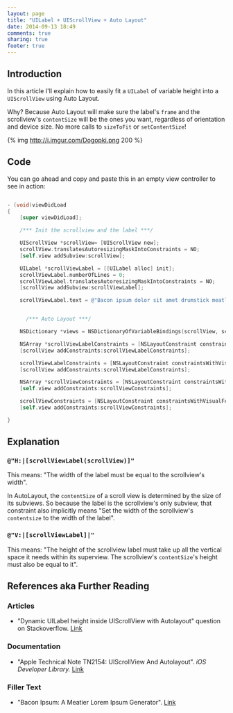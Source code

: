 ```yaml
---
layout: page
title: "UILabel + UIScrollView + Auto Layout"
date: 2014-09-13 18:49
comments: true
sharing: true
footer: true
---
```


## Introduction
In this article I'll explain how to easily fit a `UILabel` of variable height into a `UIScrollView` using Auto Layout. 

Why? Because Auto Layout will make sure the label's `frame` and the scrollview's `contentSize` will be the ones you want, regardless of orientation and device size. No more calls to `sizeToFit` or `setContentSize`! 

{% img http://i.imgur.com/Dogopki.png 200 %}

## Code

You can go ahead and copy and paste this in an empty view controller to see in action:

```objective-c

- (void)viewDidLoad
{
    [super viewDidLoad];

    /*** Init the scrollview and the label ***/

    UIScrollView *scrollView= [UIScrollView new];
    scrollView.translatesAutoresizingMaskIntoConstraints = NO;
    [self.view addSubview:scrollView];

    UILabel *scrollViewLabel = [[UILabel alloc] init];
    scrollViewLabel.numberOfLines = 0;
    scrollViewLabel.translatesAutoresizingMaskIntoConstraints = NO;
    [scrollView addSubview:scrollViewLabel];

    scrollViewLabel.text = @"Bacon ipsum dolor sit amet drumstick meatloaf filet mignon ham t-bone andouille meatball venison cow capicola jerky shankle shoulder ground round. Shank filet mignon pork chop ham hock, short ribs jerky prosciutto tongue porchetta. Biltong kevin strip steak tail jowl jerky boudin drumstick pastrami bresaola. Sirloin tail shoulder salami, hamburger beef doner turducken chuck boudin kielbasa sausage pork loin. Ball tip leberkas fatback, pork chop tail ham ribeye. Bresaola pancetta jerky beef kielbasa frankfurter, corned beef filet mignon ribeye tongue porchetta. Prosciutto short loin sirloin doner brisket jerky swine sausage bresaola chuck. Meatloaf pork chop ribeye bacon jerky turducken, andouille pork belly beef ribs ham hock leberkas. Andouille tri-tip capicola beef t-bone shank tenderloin turducken ball tip salami pork belly shankle. Kielbasa pastrami brisket, kevin spare ribs swine tail beef jerky venison filet mignon. Kevin leberkas ball tip, brisket bresaola chuck meatloaf beef doner drumstick hamburger capicola chicken. Tri-tip biltong drumstick pork prosciutto strip steak pastrami brisket shank hamburger flank tail cow. Pastrami beef ribs ribeye boudin spare ribs pork loin. Meatloaf tail pork belly strip steak doner. T-bone meatball pastrami, pork strip steak salami tail beef boudin leberkas. Venison t-bone fatback, pig brisket pork loin landjaeger turkey tri-tip biltong. Drumstick tri-tip hamburger boudin meatball pork pork chop short ribs chuck doner t-bone bacon frankfurter porchetta beef. Turkey cow meatball andouille pancetta, flank strip steak ham hock. Frankfurter corned beef rump turducken brisket, jerky short loin flank tri-tip ball tip ham hock swine spare ribs.";


	  /*** Auto Layout ***/

    NSDictionary *views = NSDictionaryOfVariableBindings(scrollView, scrollViewLabel);

    NSArray *scrollViewLabelConstraints = [NSLayoutConstraint constraintsWithVisualFormat:@"H:|[scrollViewLabel(scrollView)]" options:0 metrics:nil views:views];
    [scrollView addConstraints:scrollViewLabelConstraints];

    scrollViewLabelConstraints = [NSLayoutConstraint constraintsWithVisualFormat:@"V:|[scrollViewLabel]|" options:0 metrics:nil views:views];
    [scrollView addConstraints:scrollViewLabelConstraints];

    NSArray *scrollViewConstraints = [NSLayoutConstraint constraintsWithVisualFormat:@"H:|-[scrollView]-|" options:0 metrics:nil views:views];
    [self.view addConstraints:scrollViewConstraints];

    scrollViewConstraints = [NSLayoutConstraint constraintsWithVisualFormat:@"V:|-[scrollView]-|" options:0 metrics:nil views:views];
    [self.view addConstraints:scrollViewConstraints];

}

```

## Explanation

### `@"H:|[scrollViewLabel(scrollView)]"`

This means: "The width of the label must be equal to the scrollview's width". 

In AutoLayout, the `contentSize` of a scroll view is determined by the size of its subviews. So because the label is the scrollview's only subview, that constraint also implicitly means "Set the width of the scrollview's `contentsize` to the width of the label". 

### `@"V:|[scrollViewLabel]|"`

This means: "The height of the scrollview label must take up all the vertical space it needs within its superview. The scrollview's `contentSize`'s height must also be equal to it".

## References aka Further Reading


### Articles

* "Dynamic UILabel height inside UIScrollView with Autolayout" question on Stackoverflow. [Link](http://stackoverflow.com/questions/19192141/dynamic-uilabel-height-inside-uiscrollview-with-autolayout)


### Documentation

* "Apple Technical Note TN2154: UIScrollView And Autolayout". *iOS Developer Library.* [Link](https://developer.apple.com/library/ios/technotes/tn2154/_index.html)

### Filler Text

* "Bacon Ipsum: A Meatier Lorem Ipsum Generator". [Link](http://baconipsum.com/)